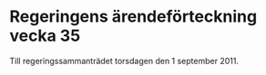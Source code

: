 # Regeringens ärendeförteckning vecka 35

Till regeringssammanträdet torsdagen den 1 september 2011\.

